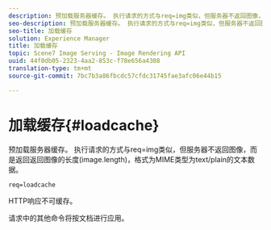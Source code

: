 ```yaml
---
description: 预加载服务器缓存。 执行请求的方式与req=img类似，但服务器不返回图像，而是返回返回图像的长度(image.length)，格式为MIME类型为text/plain的文本数据。
seo-description: 预加载服务器缓存。 执行请求的方式与req=img类似，但服务器不返回图像，而是返回返回图像的长度(image.length)，格式为MIME类型为text/plain的文本数据。
seo-title: 加载缓存
solution: Experience Manager
title: 加载缓存
topic: Scene7 Image Serving - Image Rendering API
uuid: 44f0db05-2323-4aa2-853c-f78e656a4308
translation-type: tm+mt
source-git-commit: 7bc7b3a86fbcdc57cfdc31745fae3afc06e44b15

---
```



# 加载缓存{#loadcache}

预加载服务器缓存。 执行请求的方式与req=img类似，但服务器不返回图像，而是返回返回图像的长度(image.length)，格式为MIME类型为text/plain的文本数据。

`req=loadcache`

HTTP响应不可缓存。

请求中的其他命令将按文档进行应用。
